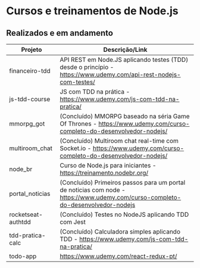 # Cursos e treinamentos de Node.js

## Realizados e em andamento

| Projeto            | Descrição/Link                                                                                                                  |
| ------------------ | ------------------------------------------------------------------------------------------------------------------------------- |
| financeiro-tdd     | API REST em Node.JS aplicando testes (TDD) desde o princípio - https://www.udemy.com/api-rest-nodejs-com-testes/                |
| js-tdd-course      | JS com TDD na prática - https://www.udemy.com/js-com-tdd-na-pratica/                                                            |
| mmorpg_got         | (Concluído) MMORPG baseado na séria Game Of Thrones - https://www.udemy.com/curso-completo-do-desenvolvedor-nodejs/             |
| multiroom_chat     | (Concluído) Multiroom chat real-time com Socket.io - https://www.udemy.com/curso-completo-do-desenvolvedor-nodejs/              |
| node_br            | Curso de Node.js para iniciantes - https://treinamento.nodebr.org/                                                              |
| portal_noticias    | (Concluído) Primeiros passos para um portal de noticias com node - https://www.udemy.com/curso-completo-do-desenvolvedor-nodejs |
| rocketseat-authtdd | (Concluído) Testes no NodeJS aplicando TDD com Jest                                                                             | Diego Fernandes - https://www.youtube.com/watch?v=2G_mWfG0DZE |
| tdd-pratica-calc   | (Concluído) Calculadora simples aplicando TDD - https://www.udemy.com/js-com-tdd-na-pratica/                                    |
| todo-app           | https://www.udemy.com/react-redux-pt/                                                                                           |
